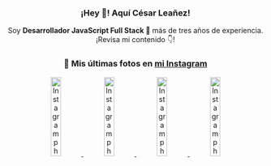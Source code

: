 <div align="center">

<h3>¡Hey 👋! Aquí César Leañez!</h3>

<p>Soy <strong>Desarrollador JavaScript Full Stack 🚀</strong> más de tres años de experiencia.<br />¡Revisa mi contenido 👇!</p>

### 📸 Mis últimas fotos en [mi Instagram](https://instagram.com/cesarsoftware.dev)


<a href='https://instagram.com/p/DICt8_ruj1K' target='_blank'>
  <img width='20%' src='https://instagram.fcmn2-1.fna.fbcdn.net/v/t51.2885-15/487811720_2261442050918393_7784971145546330846_n.jpg?stp=dst-jpg_e15_tt6&efg=eyJ2ZW5jb2RlX3RhZyI6IkNMSVBTLmltYWdlX3VybGdlbi42NDB4MTE1Ni5zZHIuZjcxODc4LmRlZmF1bHRfY292ZXJfZnJhbWUifQ&_nc_ht=instagram.fcmn2-1.fna.fbcdn.net&_nc_cat=105&_nc_oc=Q6cZ2QH9JtIsl0n8M1Nq1BsDoHUBV8Kre48wX0T2qkJ5KiZIN-3KNQc4s4uIfms1q1b4NyM&_nc_ohc=wn7tbL0-f6sQ7kNvwGR-J_3&_nc_gid=2q-Nc0TqUtu5WIH88Nel2g&edm=ACWDqb8BAAAA&ccb=7-5&ig_cache_key=MzYwMzY0NDc1NTQ5MDc4MjUzOA%3D%3D.3-ccb7-5&oh=00_AYF54bPndTkCe23U91jlipXaD_smiqt9l42Z1zGr7saqDg&oe=67F63861&_nc_sid=ee9879' alt='Instagram photo' />
</a>
<a href='https://instagram.com/p/DIAOH7MuTdG' target='_blank'>
  <img width='20%' src='https://instagram.fcmn3-2.fna.fbcdn.net/v/t51.2885-15/487701094_964176539225257_203758693226461245_n.jpg?stp=dst-jpg_e15_tt6&efg=eyJ2ZW5jb2RlX3RhZyI6IkNMSVBTLmltYWdlX3VybGdlbi42NDB4MTE1Ni5zZHIuZjcxODc4LmRlZmF1bHRfY292ZXJfZnJhbWUifQ&_nc_ht=instagram.fcmn3-2.fna.fbcdn.net&_nc_cat=101&_nc_oc=Q6cZ2QH9JtIsl0n8M1Nq1BsDoHUBV8Kre48wX0T2qkJ5KiZIN-3KNQc4s4uIfms1q1b4NyM&_nc_ohc=EiMWB_pBRZUQ7kNvwFI5O5X&_nc_gid=2q-Nc0TqUtu5WIH88Nel2g&edm=ACWDqb8BAAAA&ccb=7-5&ig_cache_key=MzYwMjk0MTgxOTE0ODEyMTkyNg%3D%3D.3-ccb7-5&oh=00_AYHxTY52ruNZYYXTF6ubbS9FyopL5RD30tEAMbArwRzETQ&oe=67F64A18&_nc_sid=ee9879' alt='Instagram photo' />
</a>
<a href='https://instagram.com/p/DHtKENeumyc' target='_blank'>
  <img width='20%' src='https://instagram.fcmn2-2.fna.fbcdn.net/v/t51.2885-15/486620439_1373071664043671_6215675251976925620_n.jpg?stp=dst-jpg_e15_tt6&efg=eyJ2ZW5jb2RlX3RhZyI6IkNMSVBTLmltYWdlX3VybGdlbi42NDB4MTE0Ni5zZHIuZjcxODc4LmRlZmF1bHRfY292ZXJfZnJhbWUifQ&_nc_ht=instagram.fcmn2-2.fna.fbcdn.net&_nc_cat=111&_nc_oc=Q6cZ2QH9JtIsl0n8M1Nq1BsDoHUBV8Kre48wX0T2qkJ5KiZIN-3KNQc4s4uIfms1q1b4NyM&_nc_ohc=tWSlar3wLdUQ7kNvwHNqpPv&_nc_gid=2q-Nc0TqUtu5WIH88Nel2g&edm=ACWDqb8BAAAA&ccb=7-5&ig_cache_key=MzU5NzU3NTk0NzE1NjA5MDAxMg%3D%3D.3-ccb7-5&oh=00_AYEDpxcy87Q9hDG9DzoCsJp0TEE69QIQLXcgpTL2xmITvA&oe=67F65FA4&_nc_sid=ee9879' alt='Instagram photo' />
</a>
<a href='https://instagram.com/p/DG56-A2MYRH' target='_blank'>
  <img width='20%' src='https://instagram.fcmn2-1.fna.fbcdn.net/v/t51.2885-15/482937859_17909133159097059_4067759707531801866_n.jpg?stp=dst-jpg_e35_tt6&efg=eyJ2ZW5jb2RlX3RhZyI6IkZFRUQuaW1hZ2VfdXJsZ2VuLjIxNjB4MTIxNS5zZHIuZjc1NzYxLmRlZmF1bHRfaW1hZ2UifQ&_nc_ht=instagram.fcmn2-1.fna.fbcdn.net&_nc_cat=103&_nc_oc=Q6cZ2QH9JtIsl0n8M1Nq1BsDoHUBV8Kre48wX0T2qkJ5KiZIN-3KNQc4s4uIfms1q1b4NyM&_nc_ohc=kVitf6Vdvj8Q7kNvwEVdH-n&_nc_gid=2q-Nc0TqUtu5WIH88Nel2g&edm=ACWDqb8BAAAA&ccb=7-5&ig_cache_key=MzU4MzE1NDMyNjc2NDM1NjY3OQ%3D%3D.3-ccb7-5&oh=00_AYG5ztEtMZ3yemF7ssBeun_oYrKg6Ud-lWlTYdu8jqJ54Q&oe=67F65EE9&_nc_sid=ee9879' alt='Instagram photo' />
</a>

</div>
